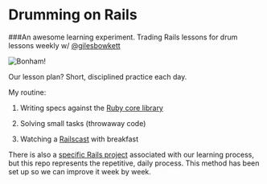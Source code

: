 # Drumming on Rails

###An awesome learning experiment. Trading Rails lessons for drum lessons weekly w/ [@gilesbowkett](https://github.com/gilesbowkett)

![Bonham!](http://www.ajchen.com/wp-content/uploads/2010/06/JohnBonham.jpg)

Our lesson plan? Short, disciplined practice each day. 

My routine:

 1. Writing specs against the [Ruby core library](http://www.ruby-doc.org/core-2.0/)

 2. Solving small tasks (throwaway code)

 3. Watching a [Railscast](http://railscasts.com/) with breakfast

There is also a [specific Rails project](https://github.com/bomatson/startupsanonymous) associated with our learning process, but this repo represents the repetitive, daily process. This method has been set up so we can improve it week by week.